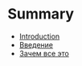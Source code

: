 # Summary

* [Introduction](README.md)
* [Введение](modules/01-introduction.md)
* [Зачем все это](SUMMARY.md)

